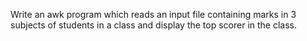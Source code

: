 Write an awk program which reads an input file containing marks in 3 subjects of students in a class and display the top scorer in the class.